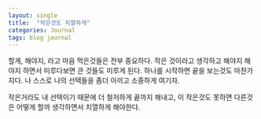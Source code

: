 ```yaml
---
layout: single
title:  "작은것도 치열하게"
categories: Journal
tags: blog journal
---
```


할게, 해야지, 라고 마음 먹은것들은 전부 중요하다. 작은 것이라고 생각하고 해야지 해야지 하면서 미루다보면 큰 것들도 미루게 된다. 하나를 시작하면 끝을 보는것도 마찬가지다. 나 스스로 나의 선택들을 좀더 아끼고 소중하게 여기자. 

작은거라도 내 선택이기 때문에 더 철저하게 끝까지 해내고, 이 작은것도 못하면 다른것은 어떻게 할까 생각하면서 치열하게 해야한다. 